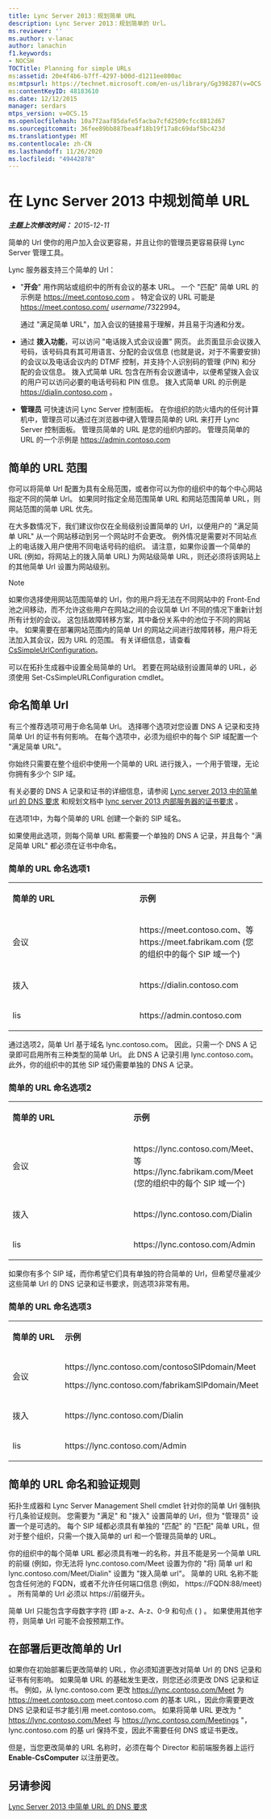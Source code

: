 ```yaml
---
title: Lync Server 2013：规划简单 URL
description: Lync Server 2013：规划简单的 Url。
ms.reviewer: ''
ms.author: v-lanac
author: lanachin
f1.keywords:
- NOCSH
TOCTitle: Planning for simple URLs
ms:assetid: 20e4f4b6-b7ff-4297-b00d-d1211ee800ac
ms:mtpsurl: https://technet.microsoft.com/en-us/library/Gg398287(v=OCS.15)
ms:contentKeyID: 48183610
ms.date: 12/12/2015
manager: serdars
mtps_version: v=OCS.15
ms.openlocfilehash: 10a7f2aaf85dafe5facba7cfd2509cfcc8812d67
ms.sourcegitcommit: 36fee89bb887bea4f18b19f17a8c69daf5bc423d
ms.translationtype: MT
ms.contentlocale: zh-CN
ms.lasthandoff: 11/26/2020
ms.locfileid: "49442878"
---
```

# <a name="planning-for-simple-urls-in-lync-server-2013"></a>在 Lync Server 2013 中规划简单 URL

<div data-xmlns="http://www.w3.org/1999/xhtml">

<div class="topic" data-xmlns="http://www.w3.org/1999/xhtml" data-msxsl="urn:schemas-microsoft-com:xslt" data-cs="https://msdn.microsoft.com/">

<div data-asp="https://msdn2.microsoft.com/asp">



</div>

<div id="mainSection">

<div id="mainBody">

<span> </span>

_**主题上次修改时间：** 2015-12-11_

简单的 Url 使你的用户加入会议更容易，并且让你的管理员更容易获得 Lync Server 管理工具。

Lync 服务器支持三个简单的 Url：

  - "**开会**" 用作网站或组织中的所有会议的基本 URL。 一个 "匹配" 简单 URL 的示例是 https://meet.contoso.com 。 特定会议的 URL 可能是 https://meet.contoso.com/ *username*/7322994。
    
    通过 "满足简单 URL"，加入会议的链接易于理解，并且易于沟通和分发。

  - 通过 **拨入功能**，可以访问 "电话拨入式会议设置" 网页。 此页面显示会议拨入号码，该号码具有其可用语言、分配的会议信息 (也就是说，对于不需要安排) 的会议以及电话会议内的 DTMF 控制，并支持个人识别码的管理 (PIN) 和分配的会议信息。 拨入式简单 URL 包含在所有会议邀请中，以便希望拨入会议的用户可以访问必要的电话号码和 PIN 信息。 拨入式简单 URL 的示例是 https://dialin.contoso.com 。

  - **管理员** 可快速访问 Lync Server 控制面板。 在你组织的防火墙内的任何计算机中，管理员可以通过在浏览器中键入管理员简单的 URL 来打开 Lync Server 控制面板。 管理员简单的 URL 是您的组织内部的。 管理员简单的 URL 的一个示例是 https://admin.contoso.com

<div>

## <a name="simple-url-scope"></a>简单的 URL 范围

你可以将简单 Url 配置为具有全局范围，或者你可以为你的组织中的每个中心网站指定不同的简单 Url。 如果同时指定全局范围简单 URL 和网站范围简单 URL，则网站范围的简单 URL 优先。

在大多数情况下，我们建议你仅在全局级别设置简单的 Url，以便用户的 "满足简单 URL" 从一个网站移动到另一个网站时不会更改。 例外情况是需要对不同站点上的电话拨入用户使用不同电话号码的组织。 请注意，如果你设置一个简单的 URL (例如，将网站上的拨入简单 URL) 为网站级简单 URL，则还必须将该网站上的其他简单 Url 设置为网站级别。

<div>


> [!NOTE]  
> 如果你选择使用网站范围简单的 Url，你的用户将无法在不同网站中的 Front-End 池之间移动，而不允许这些用户在网站之间的会议简单 Url 不同的情况下重新计划所有计划的会议。 这包括故障转移方案，其中备份关系中的池位于不同的网站中。 如果需要在部署网站范围内的简单 Url 的网站之间进行故障转移，用户将无法加入其会议，因为 URL 的范围。 有关详细信息，请查看 <A href="https://docs.microsoft.com/powershell/module/skype/Get-CsSimpleUrlConfiguration">CsSimpleUrlConfiguration</A>。



</div>

可以在拓扑生成器中设置全局简单的 Url。 若要在网站级别设置简单的 URL，必须使用 Set-CsSimpleURLConfiguration cmdlet。

</div>

<div>

## <a name="naming-your-simple-urls"></a>命名简单 Url

有三个推荐选项可用于命名简单 Url。 选择哪个选项对您设置 DNS A 记录和支持简单 Url 的证书有何影响。 在每个选项中，必须为组织中的每个 SIP 域配置一个 "满足简单 URL"。

你始终只需要在整个组织中使用一个简单的 URL 进行拨入，一个用于管理，无论你拥有多少个 SIP 域。

有关必要的 DNS A 记录和证书的详细信息，请参阅 [Lync server 2013 中的简单 url 的 DNS 要求](lync-server-2013-dns-requirements-for-simple-urls.md) 和规划文档中 [lync server 2013 内部服务器的证书要求](lync-server-2013-certificate-requirements-for-internal-servers.md) 。

在选项1中，为每个简单的 URL 创建一个新的 SIP 域名。

如果使用此选项，则每个简单 URL 都需要一个单独的 DNS A 记录，并且每个 "满足简单 URL" 都必须在证书中命名。

### <a name="simple-url-naming-option-1"></a>简单的 URL 命名选项1

<table>
<colgroup>
<col style="width: 50%" />
<col style="width: 50%" />
</colgroup>
<tbody>
<tr class="odd">
<td><p><strong>简单的 URL</strong></p></td>
<td><p><strong>示例</strong></p></td>
</tr>
<tr class="even">
<td><p>会议</p></td>
<td><p>https://meet.contoso.com、等 https://meet.fabrikam.com (您的组织中的每个 SIP 域一个) </p></td>
</tr>
<tr class="odd">
<td><p>拨入</p></td>
<td><p>https://dialin.contoso.com</p></td>
</tr>
<tr class="even">
<td><p>Iis</p></td>
<td><p>https://admin.contoso.com</p></td>
</tr>
</tbody>
</table>


通过选项2，简单 Url 基于域名 lync.contoso.com。 因此，只需一个 DNS A 记录即可启用所有三种类型的简单 Url。 此 DNS A 记录引用 lync.contoso.com。 此外，你的组织中的其他 SIP 域仍需要单独的 DNS A 记录。

### <a name="simple-url-naming-option-2"></a>简单的 URL 命名选项2

<table>
<colgroup>
<col style="width: 50%" />
<col style="width: 50%" />
</colgroup>
<tbody>
<tr class="odd">
<td><p><strong>简单的 URL</strong></p></td>
<td><p><strong>示例</strong></p></td>
</tr>
<tr class="even">
<td><p>会议</p></td>
<td><p>https://lync.contoso.com/Meet、等 https://lync.fabrikam.com/Meet (您的组织中的每个 SIP 域一个) </p></td>
</tr>
<tr class="odd">
<td><p>拨入</p></td>
<td><p>https://lync.contoso.com/Dialin</p></td>
</tr>
<tr class="even">
<td><p>Iis</p></td>
<td><p>https://lync.contoso.com/Admin</p></td>
</tr>
</tbody>
</table>


如果你有多个 SIP 域，而你希望它们具有单独的符合简单的 Url，但希望尽量减少这些简单 Url 的 DNS 记录和证书要求，则选项3非常有用。

### <a name="simple-url-naming-option-3"></a>简单的 URL 命名选项3

<table>
<colgroup>
<col style="width: 50%" />
<col style="width: 50%" />
</colgroup>
<tbody>
<tr class="odd">
<td><p><strong>简单的 URL</strong></p></td>
<td><p><strong>示例</strong></p></td>
</tr>
<tr class="even">
<td><p>会议</p></td>
<td><p>https://lync.contoso.com/contosoSIPdomain/Meet</p>
<p>https://lync.contoso.com/fabrikamSIPdomain/Meet</p></td>
</tr>
<tr class="odd">
<td><p>拨入</p></td>
<td><p>https://lync.contoso.com/Dialin</p></td>
</tr>
<tr class="even">
<td><p>Iis</p></td>
<td><p>https://lync.contoso.com/Admin</p></td>
</tr>
</tbody>
</table>


<div>

## <a name="simple-url-naming-and-validation-rules"></a>简单的 URL 命名和验证规则

拓扑生成器和 Lync Server Management Shell cmdlet 针对你的简单 Url 强制执行几条验证规则。 您需要为 "满足" 和 "拨入" 设置简单的 Url，但为 "管理员" 设置一个是可选的。 每个 SIP 域都必须具有单独的 "匹配" 的 "匹配" 简单 URL，但对于整个组织，只需一个拨入简单的 url 和一个管理员简单的 URL。

你的组织中的每个简单 URL 都必须具有唯一的名称，并且不能是另一个简单 URL 的前缀 (例如，你无法将 lync.contoso.com/Meet 设置为你的 "将) 简单 url 和 lync.contoso.com/Meet/Dialin" 设置为 "拨入简单 url"。 简单的 URL 名称不能包含任何池的 FQDN，或者不允许任何端口信息 (例如， https://FQDN:88/meet) 。 所有简单的 Url 必须以 https://前缀开头。

简单 Url 只能包含字母数字字符 (即 a-z、A-z、0-9 和句点 ( ) 。 如果使用其他字符，则简单 Url 可能不会按预期工作。

</div>

<div>

## <a name="changing-simple-urls-after-deployment"></a>在部署后更改简单的 Url

如果你在初始部署后更改简单的 URL，你必须知道更改对简单 Url 的 DNS 记录和证书有何影响。 如果简单 URL 的基础发生更改，则您还必须更改 DNS 记录和证书。 例如，从 lync.contoso.com 更改 https://lync.contoso.com/Meet 为 https://meet.contoso.com meet.contoso.com 的基本 URL，因此你需要更改 DNS 记录和证书才能引用 meet.contoso.com。 如果将简单 URL 更改为 " https://lync.contoso.com/Meet 与 https://lync.contoso.com/Meetings "，lync.contoso.com 的基 url 保持不变，因此不需要任何 DNS 或证书更改。

但是，当您更改简单的 URL 名称时，必须在每个 Director 和前端服务器上运行 **Enable-CsComputer** 以注册更改。

</div>

</div>

<div>

## <a name="see-also"></a>另请参阅


[Lync Server 2013 中简单 URL 的 DNS 要求](lync-server-2013-dns-requirements-for-simple-urls.md)  
  

</div>

</div>

<span> </span>

</div>

</div>

</div>

